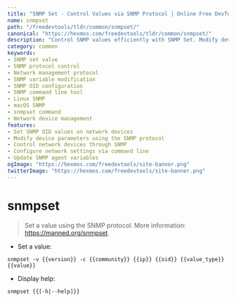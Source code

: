 ```yaml
---
title: "SNMP Set - Control Values via SNMP Protocol | Online Free DevTools by Hexmos"
name: snmpset
path: "/freedevtools/tldr/common/snmpset/"
canonical: "https://hexmos.com/freedevtools/tldr/common/snmpset/"
description: "Control SNMP values efficiently with SNMP Set. Modify device parameters using the SNMP protocol. Free online tool, no registration required."
category: common
keywords:
- SNMP set value
- SNMP protocol control
- Network management protocol
- SNMP variable modification
- SNMP OID configuration
- SNMP command line tool
- Linux SNMP
- macOS SNMP
- snmpset command
- Network device management
features:
- Set SNMP OID values on network devices
- Modify device parameters using the SNMP protocol
- Control network devices through SNMP
- Configure network settings via command line
- Update SNMP agent variables
ogImage: "https://hexmos.com/freedevtools/site-banner.png"
twitterImage: "https://hexmos.com/freedevtools/site-banner.png"
---
```


# snmpset

> Set a value using the SNMP protocol.
> More information: <https://manned.org/snmpset>.

- Set a value:

`snmpset -v {{version}} -c {{community}} {{ip}} {{oid}} {{value_type}} {{value}}`

- Display help:

`snmpset {{[-h|--help]}}`
